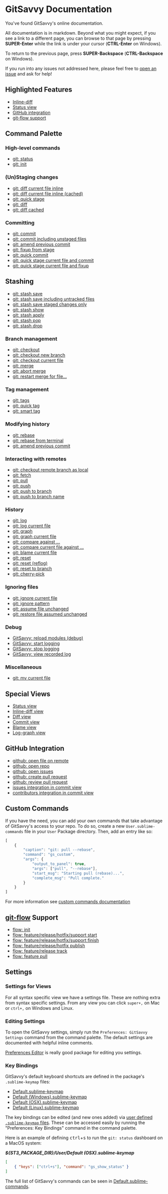 # GitSavvy Documentation

You've found GitSavvy's online documentation.

All documentation is in markdown.  Beyond what you might expect, if you see a link to a different page, you can browse to that page by pressing **SUPER-Enter** while the link is under your cursor (**CTRL-Enter** on Windows).

To return to the previous page, press **SUPER-Backspace** (**CTRL-Backspace** on Windows).

If you run into any issues not addressed here, please feel free to [open an issue](https://github.com/divmain/GitSavvy/issues) and ask for help!


## Highlighted Features

- [Inline-diff](staging.md#git-diff-current-file-inline)
- [Status view](status.md)
- [GitHub integration](github.md)
- [git-flow support](flow.md)


## Command Palette

### High-level commands

- [git: status](status.md)
- [git: init](misc.md#git-init)


### (Un)Staging changes
- [git: diff current file inline](staging.md#git-diff-current-file-inline)
- [git: diff current file inline (cached)](staging.md#git-diff-current-file-inline-cached)
- [git: quick stage](staging.md#git-quick-stage)
- [git: diff](staging.md#git-diff)
- [git: diff cached](staging.md#git-diff-cached)


### Committing

- [git: commit](commit.md#git-commit)
- [git: commit including unstaged files](commit.md#git-commit-including-unstaged-files)
- [git: amend previous commit](commit.md#git-amend-previous-commit)
- [git: fixup from stage](commit.md#git-fixup-from-stage)
- [git: quick commit](commit.md#git-quick-commit)
- [git: quick stage current file and commit](commit.md#git-quick-stage-current-file-and-commit)
- [git: quick stage current file and fixup](commit.md#git-quick-stage-current-file-and-fixup)


## Stashing

- [git: stash save](commit.md#git_stash_save)
- [git: stash save including untracked files](commit.md#git_stash_save_including_untracked_files)
- [git: stash save staged changes only](commit.md#git_stash_save_staged_changes_only)
- [git: stash show](commit.md#git_stash_show)
- [git: stash apply](commit.md#git_stash_apply)
- [git: stash pop](commit.md#git_stash_pop)
- [git: stash drop](commit.md#git_stash_drop)


### Branch management

- [git: checkout](branch_mgmt.md#git-checkout)
- [git: checkout new branch](branch_mgmt.md#git-checkout-new-branch)
- [git: checkout current file](branch_mgmt.md#git-checkout-current-file)
- [git: merge](branch_mgmt.md#git-merge)
- [git: abort merge](branch_mgmt.md#git-abort-merge)
- [git: restart merge for file...](branch_mgmt.md#git-restart-merge-for-file)


### Tag management

- [git: tags](tag_mgmt.md#git-tags)
- [git: quick tag](tag_mgmt.md#git-quick-tag)
- [git: smart tag](tag_mgmt.md#git-smart-tag)


### Modifying history

- [git: rebase](rebase.md)
- [git: rebase from terminal](rebase.md#git-rebase-from-terminal)
- [git: amend previous commit](commit.md#git-amend-previous-commit)


### Interacting with remotes

- [git: checkout remote branch as local](remotes.md#git-checkout-remote-branch-as-local)
- [git: fetch](remotes.md#git-fetch)
- [git: pull](remotes.md#git-pull)
- [git: push](remotes.md#git-push)
- [git: push to branch](remotes.md#git-push-to-branch)
- [git: push to branch name](remotes.md#git-push-to-branch-name)


### History

- [git: log](history.md#git-log)
- [git: log current file](history.md#git-log-current-file)
- [git: graph](history.md#git-graph)
- [git: graph current file](history.md#git-graph-current-file)
- [git: compare against ...](history.md#git-compare-against-)
- [git: compare current file against ...](history.md#git-compare-current-file-against-)
- [git: blame current file](history.md#git-blame-current-file)
- [git: reset](misc.md#git-reset)
- [git: reset (reflog)](misc.md#git-reset-reflog)
- [git: reset to branch](misc.md#git-reset-to-branch)
- [git: cherry-pick](misc.md#git-cherry-pick)


### Ignoring files

- [git: ignore current file](ignoring.md#git-ignore-current-file)
- [git: ignore pattern](ignoring.md#git-ignore-pattern)
- [git: assume file unchanged](ignoring.md#git-assume-file-unchanged)
- [git: restore file assumed unchanged](ignoring.md#git-restore-file-assumed-unchanged)


### Debug

- [GitSavvy: reload modules (debug)](debug.md#gitsavvy-reload-modules-debug)
- [GitSavvy: start logging](debug.md#gitsavvy-start-logging)
- [GitSavvy: stop logging](debug.md#gitsavvy-stop-logging)
- [GitSavvy: view recorded log](debug.md#gitsavvy-view-recorded-log)


### Miscellaneous

- [git: mv current file](misc.md#git-mv-current-file)


## Special Views

- [Status view](status.md#overview)
- [Inline-diff view](staging.md#git-diff-current-file-inline)
- [Diff view](staging.md#git-diff)
- [Commit view](commit.md)
- [Blame view](history.md#git-blame-current-file)
- [Log-graph view](history.md#git-graph)


## GitHub Integration

- [github: open file on remote](github.md#github-open-file-on-remote)
- [github: open repo](github.md#github-open-repo)
- [github: open issues](github.md#github-open-issues)
- [github: create pull request](github.md#github-create-pull-request)
- [github: review pull request](github.md#github-review-pull-request)
- [issues integration in commit view](github.md#issues-integration)
- [contributors integration in commit view](github.md#contributors-integration)


## Custom Commands

If you have the need, you can add your own commands that take advantage of GitSavvy's access to your repo. To do so, create a new `User.sublime-commands` file in your `User` Package directory.  Then, add an entry like so:

```javascript
[
    {
        "caption": "git: pull --rebase",
        "command": "gs_custom",
        "args": {
            "output_to_panel": true,
            "args": ["pull", "--rebase"],
            "start_msg": "Starting pull (rebase)...",
            "complete_msg": "Pull complete."
        }
    }
]
```

For more information see [custom commands documentation](custom.md)

## [git-flow](https://github.com/nvie/gitflow) Support

- [flow: init](flow.md#flow-init)
- [flow: feature/release/hotfix/support start](flow.md#flow-featurereleasehotfixsupport-start)
- [flow: feature/release/hotfix/support finish](flow.md#flow-featurereleasehotfixsupport-finish)
- [flow: feature/release/hotfix publish](flow.md#flow-featurereleasehotfix-publish)
- [flow: feature/release track](flow.md#flow-featurerelease-track)
- [flow: feature pull](flow.md#flow-feature-pull)


## Settings

### Settings for Views

For all syntax specific view we have a settings file. These are nothing extra from syntax specific settings. From any view you can click `super+,` on Mac or `ctrl+,` on Windows and Linux.

### Editing Settings

To open the GitSavvy settings, simply run the `Preferences: GitSavvy Settings` command from the command palette. The default settings are documented with helpful inline comments.

[Preferences Editor](https://packagecontrol.io/packages/Preferences%20Editor) is really good package for editing you settings.

### Key Bindings

GitSavvy's default keyboard shortcuts are defined in the package's `.sublime-keymap` files:

- [Default.sublime-keymap](https://github.com/divmain/GitSavvy/blob/master/Default.sublime-keymap)
- [Default (Windows).sublime-keymap](https://github.com/divmain/GitSavvy/blob/master/Default%20(Windows).sublime-keymap)
- [Default (OSX).sublime-keymap](https://github.com/divmain/GitSavvy/blob/master/Default%20(OSX).sublime-keymap)
- [Default (Linux).sublime-keymap](https://github.com/divmain/GitSavvy/blob/master/Default%20(Linux).sublime-keymap)

The key bindings can be edited (and new ones added) via [user defined `.sublime-keymap` files](http://docs.sublimetext.info/en/latest/reference/key_bindings.html). These can be accessed easily by running the "Preferences: Key Bindings" command in the command palette.

Here is an example of defining <kbd>ctrl</kbd>+<kbd>s</kbd> to run the `git: status` dashboard on a MacOS system:

_**${ST3_PACKAGE_DIR}/User/Default (OSX).sublime-keymap**_
```json
[
    { "keys": ["ctrl+s"], "command": "gs_show_status" }
]
```

The full list of GitSavvy's commands can be seen in [Default.sublime-commands](https://github.com/divmain/GitSavvy/blob/master/Default.sublime-commands).
